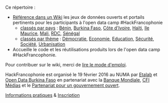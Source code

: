 Ce répertoire :
- [Référence dans un Wiki](https://github.com/etalab/HackFrancophonie/wiki) les jeux de données ouverts et portails pertinents pour les participants à l'open data camp #HackFrancophonie
  * [classés par pays](https://github.com/etalab/HackFrancophonie/wiki/Liste-des-pays) : [Bénin](https://github.com/etalab/HackFrancophonie/wiki/B%C3%A9nin), [Burkina Faso](https://github.com/etalab/HackFrancophonie/wiki/Burkina-Faso), [Côte d'Ivoire](https://github.com/etalab/HackFrancophonie/wiki/Cote-d%27Ivoire), [Haïti](https://github.com/etalab/HackFrancophonie/wiki/Ha%C3%AFti), [Ile Maurice](https://github.com/etalab/HackFrancophonie/wiki/Ile-Maurice), [Mali](https://github.com/etalab/HackFrancophonie/wiki/Mali), [RDC](https://github.com/etalab/HackFrancophonie/wiki/R%C3%A9publique-D%C3%A9mocratique-du-Congo), [Sénégal](https://github.com/etalab/HackFrancophonie/wiki/S%C3%A9n%C3%A9gal)
  * [classés par thème](https://github.com/etalab/HackFrancophonie/wiki/Acc%C3%A8s-par-th%C3%A8me) : [Démocratie](https://github.com/etalab/HackFrancophonie/wiki/D%C3%A9mocratie), [Economie](https://github.com/etalab/HackFrancophonie/wiki/Economie), [Education](https://github.com/etalab/HackFrancophonie/wiki/Education),  [Sécurité](https://github.com/etalab/HackFrancophonie/wiki/S%C3%A9curit%C3%A9), [Société](https://github.com/etalab/HackFrancophonie/wiki/Soci%C3%A9t%C3%A9), [Urbanisation](https://github.com/etalab/HackFrancophonie/wiki/Urbanisation)
- Accueille le code et les réutilisations produits lors de l'open data camp #HackFrancophonie. 

Pour contribuer sur le wiki, merci de [lire le mode d'emploi](https://github.com/etalab/HackFrancophonie/wiki). 

HackFrancophonie est organisé le 19 février 2016 au NUMA par [Etalab](http://www.etalab.gouv.fr/) et [Open Data Burkina Faso](http://data.gov.bf/) en partenariat avec la [Banque Mondiale](http://www.banquemondiale.org/), [CFI Médias](http://www.cfi.fr/) et le [Partenariat pour un gouvernement ouvert](http://www.opengovpartnership.org/). 

[Informations pratiques](www.etalab.gouv.fr/hackfrancophonie-un-open-data-camp-autour-des-donnees-ouvertes-par-les-pays-francophones) & [Inscription](https://www.eventbrite.fr/e/billets-hackfrancophonie-20421875379)

